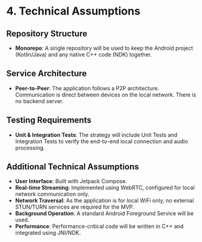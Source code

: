 # 4. Technical Assumptions

## Repository Structure

- **Monorepo**: A single repository will be used to keep the Android project (Kotlin/Java) and any native C++ code (NDK) together.

## Service Architecture

- **Peer-to-Peer**: The application follows a P2P architecture. Communication is direct between devices on the local network. There is no backend server.

## Testing Requirements

- **Unit & Integration Tests**: The strategy will include Unit Tests and Integration Tests to verify the end-to-end local connection and audio processing.

## Additional Technical Assumptions

- **User Interface**: Built with Jetpack Compose.
- **Real-time Streaming**: Implemented using WebRTC, configured for local network communication only.
- **Network Traversal**: As the application is for local WiFi only, no external STUN/TURN services are required for the MVP.
- **Background Operation**: A standard Android Foreground Service will be used.
- **Performance**: Performance-critical code will be written in C++ and integrated using JNI/NDK.